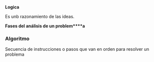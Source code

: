 **Logica**

Es unb razonamiento de las ideas.

**Fases del análisis de un problem****a**

### Algoritmo

Secuencia de instrucciones o pasos que van en orden para resolver un problema
